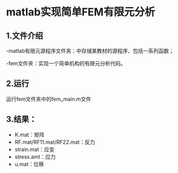 # matlab实现简单FEM有限元分析

## 1.文件介绍

-matlab有限元源程序文件夹：中存储某教材的源程序，包括一系列函数；

-fem文件夹：实现一个简单机构的有限元分析代码。

## 2.运行

运行fem文件夹中的fem_main.m文件

## 3.结果：

- K.mat：矩阵
- RF.mat/RF11.mat/RF22.mat：反力
- strain.mat：应变
- stress.amt：应力
- u.mat：位移

